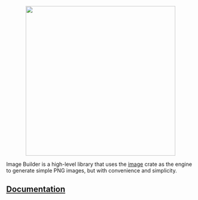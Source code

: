 <p align="center">
  <img src="https://raw.githubusercontent.com/jeffersoncbd/image-builder/master/example.png" width="400">
</p>

Image Builder is a high-level library that uses the [image](https://crates.io/crates/image) crate as the engine to generate simple PNG images, but with convenience and simplicity.

## [Documentation](https://docs.rs/image-builder)
